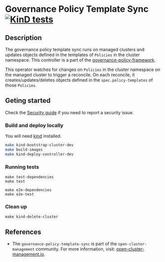 [comment]: # ( Copyright Contributors to the Open Cluster Management project )

# Governance Policy Template Sync [![KinD tests](https://github.com/open-cluster-management/governance-policy-template-sync/actions/workflows/kind.yml/badge.svg?branch=main&event=push)](https://github.com/open-cluster-management/governance-policy-template-sync/actions/workflows/kind.yml)

## Description

The governance policy template sync runs on managed clusters and updates objects defined in the templates of `Policies` in the cluster namespace. This controller is a part of the [governance-policy-framework](https://github.com/open-cluster-management/governance-policy-framework).

This operator watches for changes on `Policies` in the cluster namespace on the managed cluster to trigger a reconcile. On each reconcile, it creates/updates/deletes objects defined in the `spec.policy-templates` of those `Policies`.

## Geting started 

Check the [Security guide](SECURITY.md) if you need to report a security issue.

### Build and deploy locally
You will need [kind](https://kind.sigs.k8s.io/docs/user/quick-start/) installed.

```bash
make kind-bootstrap-cluster-dev
make build-images
make kind-deploy-controller-dev
```
### Running tests
```
make test-dependencies
make test

make e2e-dependencies
make e2e-test
```

### Clean up
```
make kind-delete-cluster
```

## References

- The `governance-policy-template-sync` is part of the `open-cluster-management` community. For more information, visit: [open-cluster-management.io](https://open-cluster-management.io).

<!---
Date: 07/21/2021
-->
